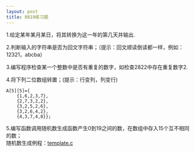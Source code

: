 ```yaml
---
layout: post
title: 0819练习题
---
```

1.给定某年某月某日，将其转换为这一年的第几天并输出.<br>

2.判断输入的字符串是否为回文字符串；（提示：回文顺读倒读都一样，例如：12321，abcba）<br>

3.编写程序检查某一个整数中是否有重复的数字，如检查2822中存在重复数字2.<br>

4.将下列二位数组转置；(提示：行变列，列变行)

    A[5][5]={
        {1,6,2,3,7},
        {2,7,3,2,2},
        {3,2,5,2,6},
        {3,2,6,4,2},
        {4,3,7,4,8}};

5.编写函数调用随机数生成函数产生0到19之间的数，在数组中存入15个互不相同的数；<br>
随机数生成例程：<a href="./template.c">template.c</a><br> <br>


